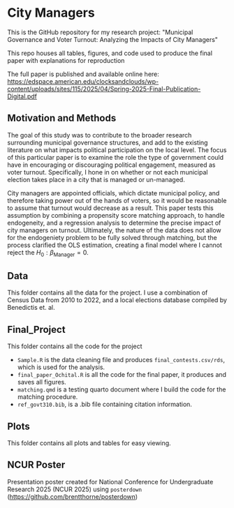 # City Managers
This is the GitHub repository for my research project: "Municipal Governance and Voter Turnout: Analyzing the Impacts of City Managers"  

This repo houses all tables, figures, and code used to produce the final paper with explanations for reproduction  

The full paper is published and available online here: <https://edspace.american.edu/clocksandclouds/wp-content/uploads/sites/115/2025/04/Spring-2025-Final-Publication-Digital.pdf>  

## Motivation and Methods

The goal of this study was to contribute to the broader research surrounding municipal governance structures,
and add to the existing literature on what impacts political participation on the local level. The focus
of this particular paper is to examine the role the type of government could have in encouraging or discouraging political engagement,
measured as voter turnout. Specifically, I hone in on whether or not each municipal election takes place in a city that is managed or un-managed.  

City managers are appointed officials, which dictate municipal policy, and therefore taking power out of the hands of voters, so it would be reasonable to assume that turnout would decrease as a result.
This paper tests this assumption by combining a propensity score matching approach, to handle endogeneity, and a regression analysis to determine the precise impact of city managers on turnout.
Ultimately, the nature of the data does not allow for the endogeniety problem to be fully solved through matching, but the process clarified the OLS estimation, creating a final model where I cannot reject the $H_0: \beta_{\text{Manager}}=0$.


## Data
This folder contains all the data for the project. I use a combination of Census Data from 2010 to 2022, and a local elections database compiled by Benedictis et. al.  

## Final_Project
This folder contains all the code for the project

* `Sample.R` is the data cleaning file and produces `final_contests.csv/rds`, which is used for the analysis.  
* `final_paper_Ochital.R` is all the code for the final paper, it produces and saves all figures.  
* `matching.qmd` is a testing quarto document where I build the code for the matching procedure.  
* `ref_govt310.bib`, is a .bib file containing citation information.  

## Plots

This folder contains all plots and tables for easy viewing.  

## NCUR Poster
Presentation poster created for National Conference for Undergraduate Research 2025 (NCUR 2025) using `posterdown` (<https://github.com/brentthorne/posterdown>)

